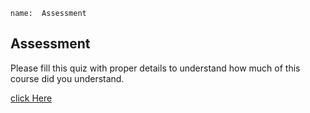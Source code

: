 ```ngMeta
name:  Assessment
```

## Assessment

Please fill this quiz with proper details to understand how much of this course did you understand.

[click Here](https://docs.google.com/forms/d/e/1FAIpQLSc6X8ypzWoTbPCWMqnTpis4l_83lZGogPva-BCBKtbPpVj8OQ/viewform?usp=sf_link)